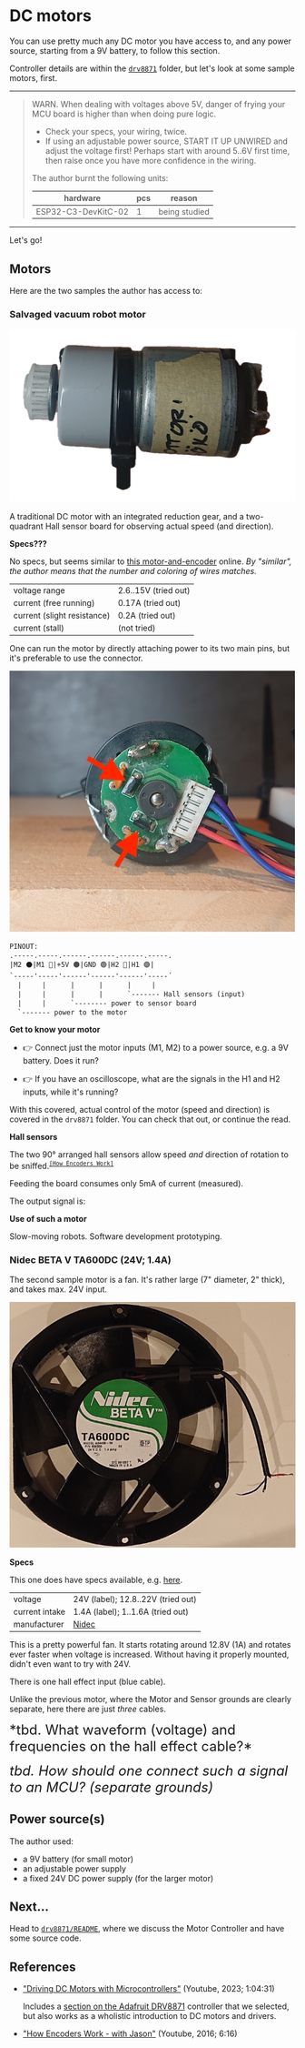 # DC motors

You can use pretty much any DC motor you have access to, and any power source, starting from a 9V battery, to follow this section.

Controller details are within the [`drv8871`](drv8871/README.md) folder, but let's look at some sample motors, first.

---

>WARN. When dealing with voltages above 5V, danger of frying your MCU board is higher than when doing pure logic. 
>
>- Check your specs, your wiring, twice.
>- If using an adjustable power source, START IT UP UNWIRED and adjust the voltage first! Perhaps start with around 5..6V first time, then raise once you have more confidence in the wiring.
>
>The author burnt the following units:
>
>|hardware|pcs|reason|
>|---|---|---|
>|ESP32-C3-DevKitC-02|1|being studied|

---

Let's go!


## Motors

Here are the two samples the author has access to:

### Salvaged vacuum robot motor

![](.images/small-motor.png)

A traditional DC motor with an integrated reduction gear, and a two-quadrant Hall sensor board for observing actual speed (and direction).

**Specs???**

No specs, but seems similar to [this motor-and-encoder](https://www.servocity.com/110-rpm-micro-gear-motor-w-encoder/) online. *By "similar", the author means that the number and coloring of wires matches.*
 
|||
|---|---|
|voltage range|2.6..15V (tried out)|
|current (free running)|0.17A (tried out)|
|current (slight resistance)|0.2A (tried out)|
|current (stall)|(not tried)|

One can run the motor by directly attaching power to its two main pins, but it's preferable to use the connector.

![](.images/hall.jpg)

```
PINOUT:
.-----.-----.------.------.------.-----.
|M2 ⚫️|M1 🔴|+5V 🟤|GND 🟢|H2 🔵|H1 🟣|
`-----'-----'------'------'------'-----´
  |     |      |      |      |     |
  |     |      |      |      `------- Hall sensors (input)
  |     |      `-------- power to sensor board
  `------- power to the motor
```

**Get to know your motor**

- 👉 Connect just the motor inputs (M1, M2) to a power source, e.g. a 9V battery. Does it run?

- 👉 If you have an oscilloscope, what are the signals in the H1 and H2 inputs, while it's running?

   <!-- tbd. add oscilloscope picture here; with 9V -->

With this covered, actual control of the motor (speed and direction) is covered in the `drv8871` folder. You can check that out, or continue the read.

**Hall sensors**

The two 90° arranged hall sensors allow speed *and* direction of rotation to be sniffed.<sup>[`[How Encoders Work]`](https://www.youtube.com/watch?v=uGWfWRt6MwE)</sup>

Feeding the board consumes only 5mA of current (measured).

The output signal is:

<!-- tbd. descibe -->


**Use of such a motor**

Slow-moving robots. Software development prototyping.



### Nidec BETA V TA600DC (24V; 1.4A)

The second sample motor is a fan. It's rather large (7" diameter, 2" thick), and takes max. 24V input. 
 
![](.images/ta600_top.jpg)

**Specs**

This one does have specs available, e.g. [here](https://www.elecok.com/nidec-ta600dc-a34438-59-24v-1-4a-3wires-cooling-fan.html).

|||
|---|---|
|voltage|24V (label); 12.8..22V (tried out)|
|current intake|1.4A (label); 1..1.6A (tried out)|
|manufacturer|[Nidec](https://www.nidec.com/en/)|

This is a pretty powerful fan. It starts rotating around 12.8V (1A) and rotates ever faster when voltage is increased. Without having it properly mounted, didn't even want to try with 24V.

There is one hall effect input (blue cable).

Unlike the previous motor, where the Motor and Sensor grounds are clearly separate, here there are just *three* cables.

<font size=5>
*tbd. What waveform (voltage) and frequencies on the hall effect cable?*

*tbd. How should one connect such a signal to an MCU? (separate grounds)*
</font>


## Power source(s)

The author used:

- a 9V battery (for small motor)
- an adjustable power supply
- a fixed 24V DC power supply (for the larger motor)


<!-- leave out?
## Motor controller

A motor controller is a fairly simple circuit that keeps your logic voltage separate from the (higher) voltage fed to the motor(s). It also allows the speed of the motor be controlled via (logic side) PWM inputs.

The example we've selected is discussed under:

- [`drv8871/README`](drv8871/README.md)
-->


## Next...

Head to [`drv8871/README`](drv8871/README.md), where we discuss the Motor Controller and have some source code.


## References

- ["Driving DC Motors with Microcontrollers"](https://www.youtube.com/watch?v=ygrsIqWOh3Y) (Youtube, 2023; 1:04:31)

	Includes a [section on the Adafruit DRV8871](https://www.youtube.com/watch?v=ygrsIqWOh3Y&t=1524s) controller that we selected, but also works as a wholistic introduction to DC motors and drivers.

- ["How Encoders Work - with Jason"](https://www.youtube.com/watch?v=uGWfWRt6MwE) (Youtube, 2016; 6:16)
